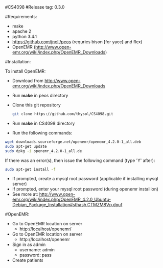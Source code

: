 #CS4098
#Release tag: 0.3.0

#Requirements:

- make
- apache 2
- python 3.4.1
- https://github.com/jnoll/peos (requries bison [for yacc] and flex)
- OpenEMR (http://www.open-emr.org/wiki/index.php/OpenEMR_Downloads)
  
#Installation:

To install OpenEMR:

- Download from http://www.open-emr.org/wiki/index.php/OpenEMR_Downloads

- Run **make** in peos directory
- Clone this git repository
	
	```bash
	git clone https://github.com/thysol/CS4098.git
	```
- Run **make** in CS4098 directory

- Run the following commands:

 ```bash
 wget downloads.sourceforge.net/openemr/openemr_4.2.0-1_all.deb
 sudo apt-get update
 sudo dpkg -i openemr_4.2.0-1_all.de
 ```
 If there was an error(s), then issue the following command (type 'Y' after): 

 ```bash
 sudo apt-get install -f
 ```

- If prompted, create a mysql root password (applicable if installing mysql server)
- If prompted, enter your mysql root password (during openemr installion)
- See more at: http://www.open-emr.org/wiki/index.php/OpenEMR_4.2.0_Ubuntu-Debian_Package_Installation#sthash.CTMZM8Vp.dpuf

#OpenEMR:

- Go to OpenEMR location on server 
	- http://localhost/openemr/
- Go to OpenEMR location on server 
	- http://localhost/openemr
- Sign in as admin
	- username: admin
	- password: pass
- Create patients